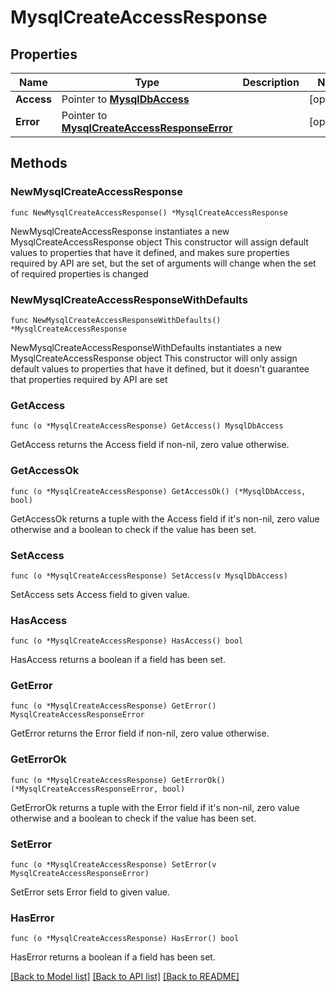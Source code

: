 # MysqlCreateAccessResponse

## Properties

Name | Type | Description | Notes
------------ | ------------- | ------------- | -------------
**Access** | Pointer to [**MysqlDbAccess**](MysqlDbAccess.md) |  | [optional] 
**Error** | Pointer to [**MysqlCreateAccessResponseError**](MysqlCreateAccessResponseError.md) |  | [optional] 

## Methods

### NewMysqlCreateAccessResponse

`func NewMysqlCreateAccessResponse() *MysqlCreateAccessResponse`

NewMysqlCreateAccessResponse instantiates a new MysqlCreateAccessResponse object
This constructor will assign default values to properties that have it defined,
and makes sure properties required by API are set, but the set of arguments
will change when the set of required properties is changed

### NewMysqlCreateAccessResponseWithDefaults

`func NewMysqlCreateAccessResponseWithDefaults() *MysqlCreateAccessResponse`

NewMysqlCreateAccessResponseWithDefaults instantiates a new MysqlCreateAccessResponse object
This constructor will only assign default values to properties that have it defined,
but it doesn't guarantee that properties required by API are set

### GetAccess

`func (o *MysqlCreateAccessResponse) GetAccess() MysqlDbAccess`

GetAccess returns the Access field if non-nil, zero value otherwise.

### GetAccessOk

`func (o *MysqlCreateAccessResponse) GetAccessOk() (*MysqlDbAccess, bool)`

GetAccessOk returns a tuple with the Access field if it's non-nil, zero value otherwise
and a boolean to check if the value has been set.

### SetAccess

`func (o *MysqlCreateAccessResponse) SetAccess(v MysqlDbAccess)`

SetAccess sets Access field to given value.

### HasAccess

`func (o *MysqlCreateAccessResponse) HasAccess() bool`

HasAccess returns a boolean if a field has been set.

### GetError

`func (o *MysqlCreateAccessResponse) GetError() MysqlCreateAccessResponseError`

GetError returns the Error field if non-nil, zero value otherwise.

### GetErrorOk

`func (o *MysqlCreateAccessResponse) GetErrorOk() (*MysqlCreateAccessResponseError, bool)`

GetErrorOk returns a tuple with the Error field if it's non-nil, zero value otherwise
and a boolean to check if the value has been set.

### SetError

`func (o *MysqlCreateAccessResponse) SetError(v MysqlCreateAccessResponseError)`

SetError sets Error field to given value.

### HasError

`func (o *MysqlCreateAccessResponse) HasError() bool`

HasError returns a boolean if a field has been set.


[[Back to Model list]](../README.md#documentation-for-models) [[Back to API list]](../README.md#documentation-for-api-endpoints) [[Back to README]](../README.md)


